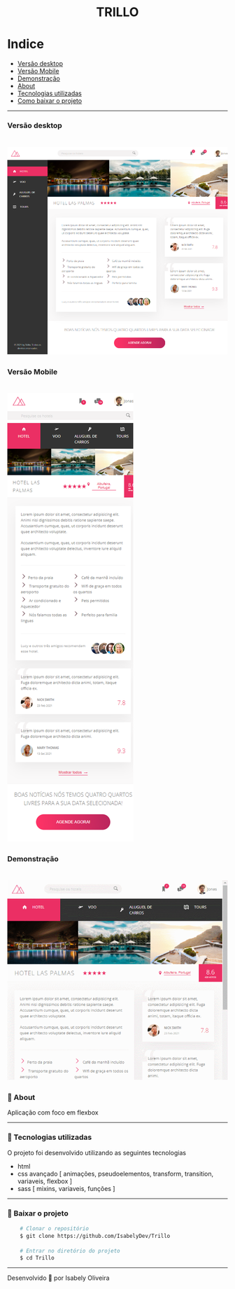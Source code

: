 <h1 align="center"> TRILLO </h1>

# Indice

- [ Versão desktop ](#Versão-desktop)
- [ Versão Mobile ](#Versão-Mobile)
- [ Demonstração ](#Demonstração)
- [ About ](#-About)
- [ Tecnologias utilizadas ](#-Tecnologias-utilizadas)
- [ Como baixar o projeto ](#-Baixar-o-projeto)

---

### Versão desktop
<h1> 
    <img src="./img/desktop.png" /> 
</h1>

### Versão Mobile
<h1> 
    <img src="./img/mobile.png" /> 
</h1>

### Demonstração
<h1> 
    <img src="./img/trillo.gif" /> 
</h1>

### 🌴 About

Aplicação com foco em flexbox

---
### 🚀 Tecnologias utilizadas 

O projeto foi desenvolvido utilizando as seguintes tecnologias

- html
- css avançado [ animações, pseudoelementos, transform, transition, variaveis, flexbox ]
- sass [ mixins, variaveis, funções ]

---
### 📂 Baixar o projeto 

```bash
    # Clonar o repositório
    $ git clone https://github.com/IsabelyDev/Trillo

    # Entrar no diretório do projeto
    $ cd Trillo

```

---
Desenvolvido 💜  por Isabely Oliveira 
